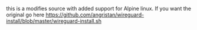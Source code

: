 this is a modifies source with added support for Alpine linux. If you want the original go here https://github.com/angristan/wireguard-install/blob/master/wireguard-install.sh
